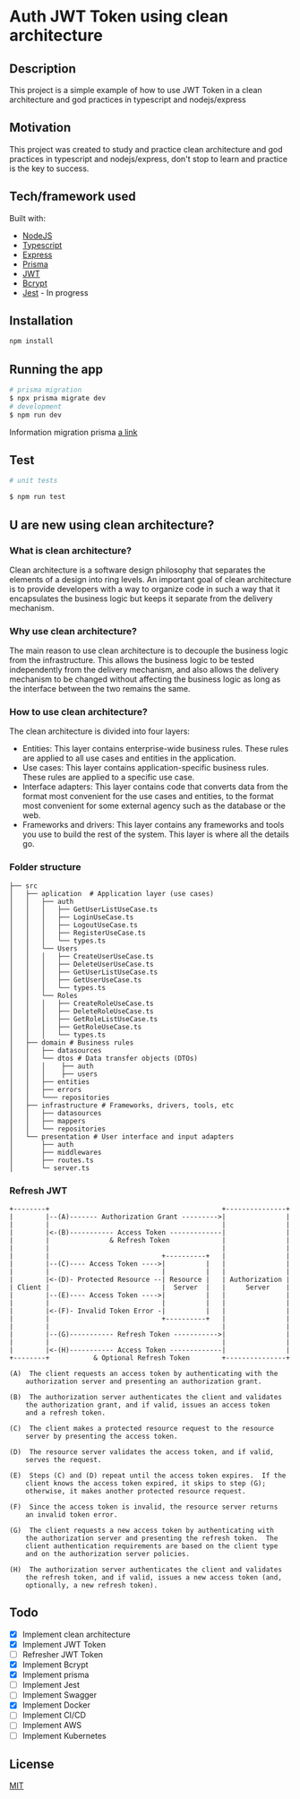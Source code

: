 # Auth JWT Token using clean architecture

## Description

This project is a simple example of how to use JWT Token in a clean architecture and god practices in typescript and nodejs/express

## Motivation

This project was created to study and practice clean architecture and god practices in typescript and nodejs/express, don't stop to learn and practice is the key to success.

## Tech/framework used

Built with:

- [NodeJS](https://nodejs.org/en/)
- [Typescript](https://www.typescriptlang.org/)
- [Express](https://expressjs.com/)
- [Prisma](https://www.prisma.io/)
- [JWT](https://jwt.io/)
- [Bcrypt](https://www.npmjs.com/package/bcrypt)
- [Jest](https://jestjs.io/) - In progress

## Installation

```bash
npm install
```

## Running the app

```bash
# prisma migration
$ npx prisma migrate dev
# development
$ npm run dev
```

Information migration prisma
[a link](https://www.prisma.io/docs/getting-started/quickstart#3-run-a-migration-to-create-your-database-tables-with-prisma-migrate)

## Test

```bash
# unit tests

$ npm run test
```

## U are new using clean architecture?

### What is clean architecture?

Clean architecture is a software design philosophy that separates the elements of a design into ring levels. An important goal of clean architecture is to provide developers with a way to organize code in such a way that it encapsulates the business logic but keeps it separate from the delivery mechanism.

### Why use clean architecture?

The main reason to use clean architecture is to decouple the business logic from the infrastructure. This allows the business logic to be tested independently from the delivery mechanism, and also allows the delivery mechanism to be changed without affecting the business logic as long as the interface between the two remains the same.

### How to use clean architecture?

The clean architecture is divided into four layers:

- Entities: This layer contains enterprise-wide business rules. These rules are applied to all use cases and entities in the application.
- Use cases: This layer contains application-specific business rules. These rules are applied to a specific use case.
- Interface adapters: This layer contains code that converts data from the format most convenient for the use cases and entities, to the format most convenient for some external agency such as the database or the web.
- Frameworks and drivers: This layer contains any frameworks and tools you use to build the rest of the system. This layer is where all the details go.

### Folder structure

    ├── src
    │   ├── aplication  # Application layer (use cases)
    │   │   ├── auth
    │   │   │   ├── GetUserListUseCase.ts
    │   │   │   ├── LoginUseCase.ts
    │   │   │   ├── LogoutUseCase.ts
    │   │   │   ├── RegisterUseCase.ts
    │   │   │   └── types.ts
    │   │   └── Users
    │   │   │   ├── CreateUserUseCase.ts
    │   │   │   ├── DeleteUserUseCase.ts
    │   │   │   ├── GetUserListUseCase.ts
    │   │   │   ├── GetUserUseCase.ts
    │   │   │   └── types.ts
    │   │   └── Roles
    │   │   │   ├── CreateRoleUseCase.ts
    │   │   │   ├── DeleteRoleUseCase.ts
    │   │   │   ├── GetRoleListUseCase.ts
    │   │   │   ├── GetRoleUseCase.ts
    │   │   │   └── types.ts
    │   ├── domain # Business rules
    │   │   ├── datasources
    │   │   └── dtos # Data transfer objects (DTOs)
    │   │   │    ├── auth
    │   │   │    ├── users
    │   │   ├── entities
    │   │   ├── errors
    │   │   └─── repositories
    │   ├── infrastructure # Frameworks, drivers, tools, etc
    │   │   ├── datasources
    │   │   ├── mappers
    │   │   └── repositories
    │   └── presentation # User interface and input adapters
    │       ├── auth
    │       ├── middlewares
    │       ├── routes.ts
    │       └─ server.ts

### Refresh JWT
    +--------+                                           +---------------+
    |        |--(A)------- Authorization Grant --------->|               |
    |        |                                           |               |
    |        |<-(B)----------- Access Token -------------|               |
    |        |               & Refresh Token             |               |
    |        |                                           |               |
    |        |                            +----------+   |               |
    |        |--(C)---- Access Token ---->|          |   |               |
    |        |                            |          |   |               |
    |        |<-(D)- Protected Resource --| Resource |   | Authorization |
    | Client |                            |  Server  |   |     Server    |
    |        |--(E)---- Access Token ---->|          |   |               |
    |        |                            |          |   |               |
    |        |<-(F)- Invalid Token Error -|          |   |               |
    |        |                            +----------+   |               |
    |        |                                           |               |
    |        |--(G)----------- Refresh Token ----------->|               |
    |        |                                           |               |
    |        |<-(H)----------- Access Token -------------|               |
    +--------+           & Optional Refresh Token        +---------------+
    
    (A)  The client requests an access token by authenticating with the
        authorization server and presenting an authorization grant.
    
    (B)  The authorization server authenticates the client and validates
        the authorization grant, and if valid, issues an access token
        and a refresh token.
    
    (C)  The client makes a protected resource request to the resource
        server by presenting the access token.
    
    (D)  The resource server validates the access token, and if valid,
        serves the request.
    
    (E)  Steps (C) and (D) repeat until the access token expires.  If the
        client knows the access token expired, it skips to step (G);
        otherwise, it makes another protected resource request.
    
    (F)  Since the access token is invalid, the resource server returns
        an invalid token error.
    
    (G)  The client requests a new access token by authenticating with
        the authorization server and presenting the refresh token.  The
        client authentication requirements are based on the client type
        and on the authorization server policies.
    
    (H)  The authorization server authenticates the client and validates
        the refresh token, and if valid, issues a new access token (and,
        optionally, a new refresh token).

## Todo

- [x] Implement clean architecture
- [x] Implement JWT Token
- [ ] Refresher JWT Token
- [x] Implement Bcrypt
- [x] Implement prisma
- [ ] Implement Jest
- [ ] Implement Swagger
- [x] Implement Docker
- [ ] Implement CI/CD
- [ ] Implement AWS
- [ ] Implement Kubernetes

## License

[MIT](https://choosealicense.com/licenses/mit/)
